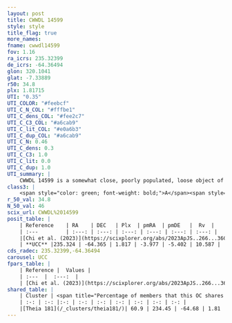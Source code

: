 ```yaml
---
layout: post
title: CWWDL 14599
style: style
title_flag: true
more_names: 
fname: cwwdl14599
fov: 1.16
ra_icrs: 235.32399
de_icrs: -64.36494
glon: 320.1041
glat: -7.33889
r50: 34.8
plx: 1.81715
UTI: "0.35"
UTI_COLOR: "#feebcf"
UTI_C_N_COL: "#fffbe1"
UTI_C_dens_COL: "#fee2c7"
UTI_C_C3_COL: "#a6cab9"
UTI_C_lit_COL: "#e0a6b3"
UTI_C_dup_COL: "#a6cab9"
UTI_C_N: 0.46
UTI_C_dens: 0.3
UTI_C_C3: 1.0
UTI_C_lit: 0.0
UTI_C_dup: 1.0
UTI_summary: |
    CWWDL 14599 is a somewhat close, poorly populated, loose object of very high C3 quality. It was recently reported in the literature. This object shares a significant percentage of members with a later reported entry.
class3: |
    <span style="color: green; font-weight: bold;">A</span><span style="color: green; font-weight: bold;">A</span>
r_50_val: 34.8
N_50_val: 46
scix_url: CWWDL%2014599
posit_table: |
    | Reference    | RA    | DEC   | Plx  | pmRA  | pmDE   |  Rv  |
    | :---         | :---: | :---: | :---: | :---: | :---: | :---: |
    |[Chi et al. (2023)](https://scixplorer.org/abs/2023ApJS..266...36C) | 235.617 | -64.331 | 1.817 | -4.007 | -5.416 | 7.4 |
    | **UCC** |235.324 | -64.365 | 1.817 | -3.977 | -5.402 | 10.587 | 
cds_radec: 235.32399,-64.36494
carousel: UCC
fpars_table: |
    | Reference |  Values |
    | :---  |  :---:  |
    | [Chi et al. (2023)](https://scixplorer.org/abs/2023ApJS..266...36C) | `logAge=6.71, Z=0.27` |
shared_table: |
    | Cluster | <span title="Percentage of members that this OC shares with the ones listed">%</span>   | RA   | DEC   | Plx   | pmRA  | pmDE  | Rv | UTI |
    | :-: | :-: |:-: | :-: | :-: | :-: | :-: | :-: | :-: |
    |[Theia 181](/_clusters/theia181/)| 60.9 | 234.45 | -64.68 | 1.81 | -4.01 | -5.33 | 10.82 |0.1 |
---
```

